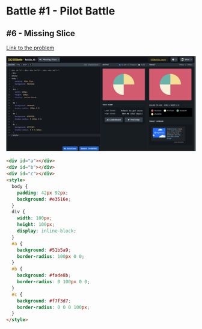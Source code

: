 # Battle #1 - Pilot Battle

## #6 - Missing Slice

[Link to the problem](https://cssbattle.dev/play/6)

![result](./images/missing_slice.png)

```html
<div id="a"></div>
<div id="b"></div>
<div id="c"></div>
<style>
  body {
    padding: 42px 92px;
    background: #e3516e;
  }
  div {
    width: 100px;
    height: 100px;
    display: inline-block;
  }
  #a {
    background: #51b5a9;
    border-radius: 100px 0 0;
  }
  #b {
    background: #fade8b;
    border-radius: 0 100px 0 0;
  }
  #c {
    background: #f7f3d7;
    border-radius: 0 0 0 100px;
  }
</style>
```
